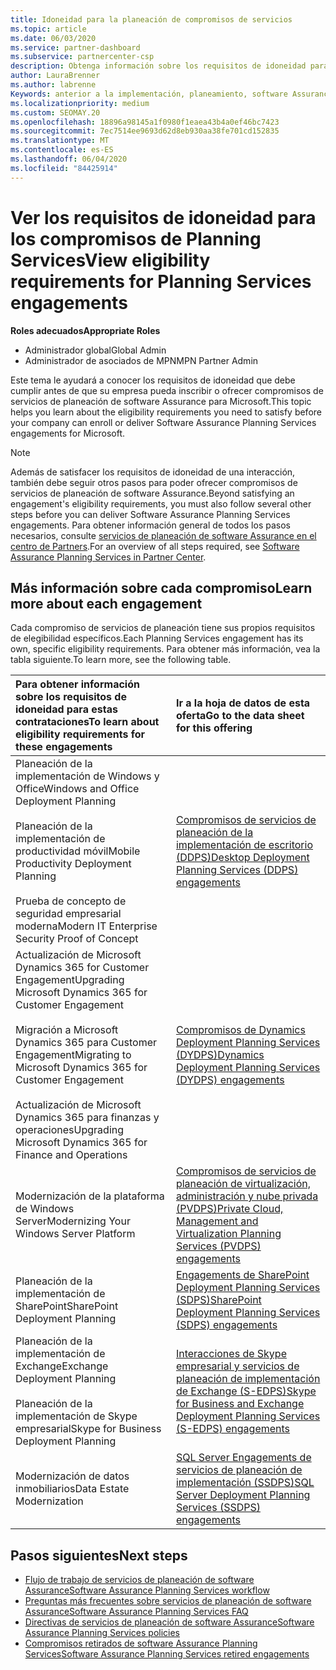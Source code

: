 ```yaml
---
title: Idoneidad para la planeación de compromisos de servicios
ms.topic: article
ms.date: 06/03/2020
ms.service: partner-dashboard
ms.subservice: partnercenter-csp
description: Obtenga información sobre los requisitos de idoneidad para cada compromiso de servicios de planeación de software Assurance que una empresa podría querer ofrecer a los clientes empresariales.
author: LauraBrenner
ms.author: labrenne
Keywords: anterior a la implementación, planeamiento, software Assurance, compromisos, requisitos, elegibilidad, oferta
ms.localizationpriority: medium
ms.custom: SEOMAY.20
ms.openlocfilehash: 18896a98145a1f0980f1eaea43b4a0ef46bc7423
ms.sourcegitcommit: 7ec7514ee9693d62d8eb930aa38fe701cd152835
ms.translationtype: MT
ms.contentlocale: es-ES
ms.lasthandoff: 06/04/2020
ms.locfileid: "84425914"
---
```

# <a name="view-eligibility-requirements-for-planning-services-engagements"></a><span data-ttu-id="a70af-104">Ver los requisitos de idoneidad para los compromisos de Planning Services</span><span class="sxs-lookup"><span data-stu-id="a70af-104">View eligibility requirements for Planning Services engagements</span></span>

<span data-ttu-id="a70af-105">**Roles adecuados**</span><span class="sxs-lookup"><span data-stu-id="a70af-105">**Appropriate Roles**</span></span>

- <span data-ttu-id="a70af-106">Administrador global</span><span class="sxs-lookup"><span data-stu-id="a70af-106">Global Admin</span></span>
- <span data-ttu-id="a70af-107">Administrador de asociados de MPN</span><span class="sxs-lookup"><span data-stu-id="a70af-107">MPN Partner Admin</span></span>

<span data-ttu-id="a70af-108">Este tema le ayudará a conocer los requisitos de idoneidad que debe cumplir antes de que su empresa pueda inscribir o ofrecer compromisos de servicios de planeación de software Assurance para Microsoft.</span><span class="sxs-lookup"><span data-stu-id="a70af-108">This topic helps you learn about the eligibility requirements you need to satisfy before your company can enroll or deliver Software Assurance Planning Services engagements for Microsoft.</span></span>

>[!NOTE]
> <span data-ttu-id="a70af-109">Además de satisfacer los requisitos de idoneidad de una interacción, también debe seguir otros pasos para poder ofrecer compromisos de servicios de planeación de software Assurance.</span><span class="sxs-lookup"><span data-stu-id="a70af-109">Beyond satisfying an engagement's eligibility requirements, you must also follow several other steps before you can deliver Software Assurance Planning Services engagements.</span></span> <span data-ttu-id="a70af-110">Para obtener información general de todos los pasos necesarios, consulte [servicios de planeación de software Assurance en el centro de Partners](software-assurance-dps.md).</span><span class="sxs-lookup"><span data-stu-id="a70af-110">For an overview of all steps required, see [Software Assurance Planning Services in Partner Center](software-assurance-dps.md).</span></span>

## <a name="learn-more-about-each-engagement"></a><span data-ttu-id="a70af-111">Más información sobre cada compromiso</span><span class="sxs-lookup"><span data-stu-id="a70af-111">Learn more about each engagement</span></span>

<span data-ttu-id="a70af-112">Cada compromiso de servicios de planeación tiene sus propios requisitos de elegibilidad específicos.</span><span class="sxs-lookup"><span data-stu-id="a70af-112">Each Planning Services engagement has its own, specific eligibility requirements.</span></span> <span data-ttu-id="a70af-113">Para obtener más información, vea la tabla siguiente.</span><span class="sxs-lookup"><span data-stu-id="a70af-113">To learn more, see the following table.</span></span>

|<span data-ttu-id="a70af-114">**Para obtener información sobre los requisitos de idoneidad para estas contrataciones**</span><span class="sxs-lookup"><span data-stu-id="a70af-114">**To learn about eligibility requirements for these engagements**</span></span>   |<span data-ttu-id="a70af-115">**Ir a la hoja de datos de esta oferta**</span><span class="sxs-lookup"><span data-stu-id="a70af-115">**Go to the data sheet for this offering**</span></span>  |
|:------------------------------------|:------------------|
| <span data-ttu-id="a70af-116">Planeación de la implementación de Windows y Office</span><span class="sxs-lookup"><span data-stu-id="a70af-116">Windows and Office Deployment Planning</span></span><br/><br/> <span data-ttu-id="a70af-117">Planeación de la implementación de productividad móvil</span><span class="sxs-lookup"><span data-stu-id="a70af-117">Mobile Productivity Deployment Planning</span></span><br/><br/> <span data-ttu-id="a70af-118">Prueba de concepto de seguridad empresarial moderna</span><span class="sxs-lookup"><span data-stu-id="a70af-118">Modern IT Enterprise Security Proof of Concept</span></span> | [<span data-ttu-id="a70af-119">Compromisos de servicios de planeación de la implementación de escritorio (DDPS)</span><span class="sxs-lookup"><span data-stu-id="a70af-119">Desktop Deployment Planning Services (DDPS) engagements</span></span>](https://go.microsoft.com/fwlink/?linkid=2116072) |
| <span data-ttu-id="a70af-120">Actualización de Microsoft Dynamics 365 for Customer Engagement</span><span class="sxs-lookup"><span data-stu-id="a70af-120">Upgrading Microsoft Dynamics 365 for Customer Engagement</span></span><br/><br/> <span data-ttu-id="a70af-121">Migración a Microsoft Dynamics 365 para Customer Engagement</span><span class="sxs-lookup"><span data-stu-id="a70af-121">Migrating to Microsoft Dynamics 365 for Customer Engagement</span></span><br/><br/> <span data-ttu-id="a70af-122">Actualización de Microsoft Dynamics 365 para finanzas y operaciones</span><span class="sxs-lookup"><span data-stu-id="a70af-122">Upgrading Microsoft Dynamics 365 for Finance and Operations</span></span>  | [<span data-ttu-id="a70af-123">Compromisos de Dynamics Deployment Planning Services (DYDPS)</span><span class="sxs-lookup"><span data-stu-id="a70af-123">Dynamics Deployment Planning Services (DYDPS) engagements</span></span>](https://go.microsoft.com/fwlink/?linkid=2116073)  |
| <span data-ttu-id="a70af-124">Modernización de la plataforma de Windows Server</span><span class="sxs-lookup"><span data-stu-id="a70af-124">Modernizing Your Windows Server Platform</span></span> | [<span data-ttu-id="a70af-125">Compromisos de servicios de planeación de virtualización, administración y nube privada (PVDPS)</span><span class="sxs-lookup"><span data-stu-id="a70af-125">Private Cloud, Management and Virtualization Planning Services (PVDPS) engagements</span></span>](https://go.microsoft.com/fwlink/?linkid=2115982) |
| <span data-ttu-id="a70af-126">Planeación de la implementación de SharePoint</span><span class="sxs-lookup"><span data-stu-id="a70af-126">SharePoint Deployment Planning</span></span>   | [<span data-ttu-id="a70af-127">Engagements de SharePoint Deployment Planning Services (SDPS)</span><span class="sxs-lookup"><span data-stu-id="a70af-127">SharePoint Deployment Planning Services (SDPS) engagements</span></span>](https://go.microsoft.com/fwlink/?linkid=2116074)  |
| <span data-ttu-id="a70af-128">Planeación de la implementación de Exchange</span><span class="sxs-lookup"><span data-stu-id="a70af-128">Exchange Deployment Planning</span></span><br/><br/> <span data-ttu-id="a70af-129">Planeación de la implementación de Skype empresarial</span><span class="sxs-lookup"><span data-stu-id="a70af-129">Skype for Business Deployment Planning</span></span>  | [<span data-ttu-id="a70af-130">Interacciones de Skype empresarial y servicios de planeación de implementación de Exchange (S-EDPS)</span><span class="sxs-lookup"><span data-stu-id="a70af-130">Skype for Business and Exchange Deployment Planning Services (S-EDPS) engagements</span></span>](https://go.microsoft.com/fwlink/?linkid=2116075)  |
| <span data-ttu-id="a70af-131">Modernización de datos inmobiliarios</span><span class="sxs-lookup"><span data-stu-id="a70af-131">Data Estate Modernization</span></span>  | [<span data-ttu-id="a70af-132">SQL Server Engagements de servicios de planeación de implementación (SSDPS)</span><span class="sxs-lookup"><span data-stu-id="a70af-132">SQL Server Deployment Planning Services (SSDPS) engagements</span></span>](https://go.microsoft.com/fwlink/?linkid=2116076)  |

## <a name="next-steps"></a><span data-ttu-id="a70af-133">Pasos siguientes</span><span class="sxs-lookup"><span data-stu-id="a70af-133">Next steps</span></span>

- [<span data-ttu-id="a70af-134">Flujo de trabajo de servicios de planeación de software Assurance</span><span class="sxs-lookup"><span data-stu-id="a70af-134">Software Assurance Planning Services workflow</span></span>](https://go.microsoft.com/fwlink/?linkid=2115983)
- [<span data-ttu-id="a70af-135">Preguntas más frecuentes sobre servicios de planeación de software Assurance</span><span class="sxs-lookup"><span data-stu-id="a70af-135">Software Assurance Planning Services FAQ</span></span>](https://go.microsoft.com/fwlink/?linkid=2116077)
- [<span data-ttu-id="a70af-136">Directivas de servicios de planeación de software Assurance</span><span class="sxs-lookup"><span data-stu-id="a70af-136">Software Assurance Planning Services policies</span></span>](https://go.microsoft.com/fwlink/?linkid=2115984)
- [<span data-ttu-id="a70af-137">Compromisos retirados de software Assurance Planning Services</span><span class="sxs-lookup"><span data-stu-id="a70af-137">Software Assurance Planning Services retired engagements</span></span>](https://query.prod.cms.rt.microsoft.com/cms/api/am/binary/RE4sln9)
